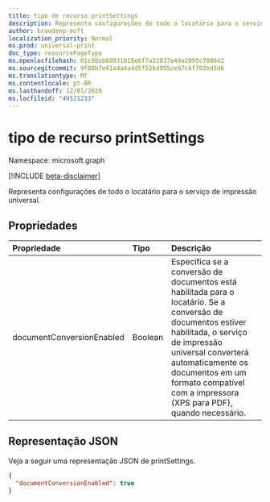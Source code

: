 ```yaml
---
title: tipo de recurso printSettings
description: Representa configurações de todo o locatário para o serviço de impressão universal.
author: braedenp-msft
localization_priority: Normal
ms.prod: universal-print
doc_type: resourcePageType
ms.openlocfilehash: 01c98eb68031018e6f7a32837e49a2095c7880d2
ms.sourcegitcommit: 9f88b7e41a4a4a4d5f52bd995ce07c6f702bd5d6
ms.translationtype: MT
ms.contentlocale: pt-BR
ms.lasthandoff: 12/01/2020
ms.locfileid: "49521233"
---
```

# <a name="printsettings-resource-type"></a>tipo de recurso printSettings

Namespace: microsoft.graph

[!INCLUDE [beta-disclaimer](../../includes/beta-disclaimer.md)]

Representa configurações de todo o locatário para o serviço de impressão universal.

## <a name="properties"></a>Propriedades
| Propriedade     | Tipo        | Descrição |
|:-------------|:------------|:------------|
|documentConversionEnabled|Boolean|Especifica se a conversão de documentos está habilitada para o locatário. Se a conversão de documentos estiver habilitada, o serviço de impressão universal converterá automaticamente os documentos em um formato compatível com a impressora (XPS para PDF), quando necessário.|

## <a name="json-representation"></a>Representação JSON

Veja a seguir uma representação JSON de printSettings.
<!-- {
  "blockType": "resource",
  "optionalProperties": [

  ],
  "@odata.type": "microsoft.graph.printSettings"
}-->

```json
{
  "documentConversionEnabled": true
}
```


